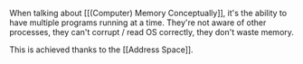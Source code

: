 When talking about [[(Computer) Memory Conceptually]], it's the ability to have multiple programs running at a time. They're not aware of other processes, they can't corrupt / read OS correctly, they don't waste memory.

This is achieved thanks to the [[Address Space]].